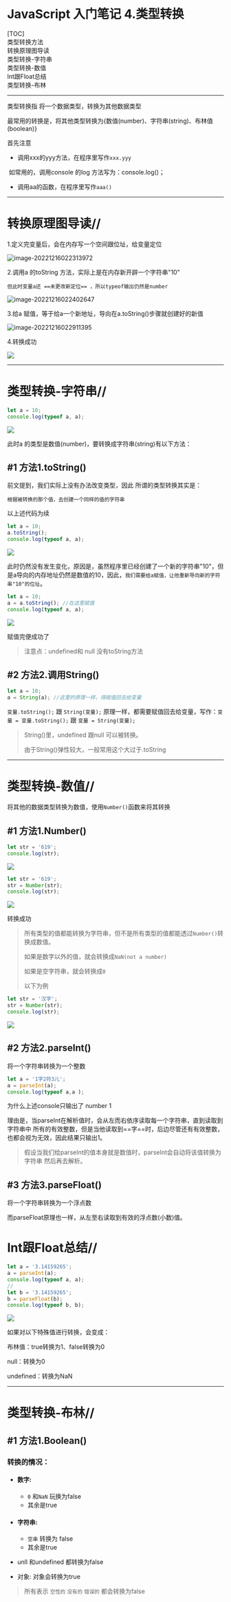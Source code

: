 # JavaScript 入门笔记 4.类型转换

[TOC]<br>
类型转换方法<br>
转换原理图导读<br>
类型转换-字符串<br>
类型转换-数值<br>
Int跟Float总结<br>
类型转换-布林
***

类型转换指 将一个数据类型，转换为其他数据类型

最常用的转换是，将其他类型转换为{数值(number)、字符串(string)、布林值(boolean)}



首先注意

- 调用xxx的yyy方法，在程序里写作`xxx.yyy`

​	如常用的，调用console 的log 方法写为：console.log()；

- 调用aa的函数，在程序里写作`aaa()`
***
# 转换原理图导读//

1.定义完变量后，会在内存写一个空间跟位址，给变量定位

![image-20221216022313972](https://raw.githubusercontent.com/syuanc19/picbed/main/2022/12/upgit_20221216_1671128594.png)



2.调用a 的toString 方法，实际上是在内存新开辟一个字符串"10"

`但此时变量a还 ==未更改新定位== ，所以typeof输出仍然是number`

![image-20221216022402647](https://raw.githubusercontent.com/syuanc19/picbed/main/2022/12/upgit_20221216_1671128642.png)



3.给a 赋值，等于给a一个新地址，导向在a.toString()步骤就创建好的新值

![image-20221216022911395](https://raw.githubusercontent.com/syuanc19/picbed/main/2022/12/upgit_20221216_1671128951.png)



4.转换成功

<img src="https://raw.githubusercontent.com/syuanc19/picbed/main/2022/12/upgit_20221216_1671127904.png">



***

# 类型转换-字符串//

```js
let a = 10;
console.log(typeof a, a);
```

<img src="https://raw.githubusercontent.com/syuanc19/picbed/main/2022/12/upgit_20221216_1671126847.png">

此时a 的类型是数值(number)，要转换成字符串(string)有以下方法：

## #1 方法1.toString()

前文提到，我们实际上没有办法改变类型，因此 所谓的类型转换其实是：

`根据被转换的那个值，去创建一个同样的值的字符串`

以上述代码为续

```js
let a = 10;
a.toString();
console.log(typeof a, a);
```

<img src="https://raw.githubusercontent.com/syuanc19/picbed/main/2022/12/upgit_20221216_1671126847.png">

此时仍然没有发生变化，原因是，虽然程序里已经创建了一个新的字符串"10"，但是a导向的内存地址仍然是数值的10，因此，`我们需要给a赋值，让他重新导向新的字符串"10"的位址`。

```js
let a = 10;
a = a.toString(); //在这里赋值
console.log(typeof a, a);
```

<img src="https://raw.githubusercontent.com/syuanc19/picbed/main/2022/12/upgit_20221216_1671127904.png">

赋值完便成功了

> 注意点：undefined和 null 没有toString方法

## #2 方法2.调用String()

```js
let a = 10;
a = String(a); //这里的原理一样，得赋值回去给变量
```

`变量.toString();` 跟 `String(变量);` 原理一样，都需要赋值回去给变量，写作：`变量 = 变量.toString();` 跟 `变量 = String(变量);`

> String()里，undefined 跟null 可以被转换。
>
> 由于String()弹性较大，一般常用这个大过于.toString

***

# 类型转换-数值//

将其他的数据类型转换为数值，使用`Number()`函数来将其转换

## #1 方法1.Number()

```js
let str = '619';
console.log(str);
```

<img src="https://raw.githubusercontent.com/syuanc19/picbed/main/2022/12/upgit_20221218_1671298329.png">

```js
let str = '619';
str = Number(str);
console.log(str);
```

<img src="https://raw.githubusercontent.com/syuanc19/picbed/main/2022/12/upgit_20221218_1671298393.png">

转换成功



> 所有类型的值都能转换为字符串，但不是所有类型的值都能透过`Number()`转换成数值。
>
> 如果是数字以外的值，就会转换成`NaN(not a number)`
>
> 如果是空字符串，就会转换成`0`
>
> 以下为例

```js
let str = '汉字';
str = Number(str);
console.log(str);
```

<img src="https://raw.githubusercontent.com/syuanc19/picbed/main/2022/12/upgit_20221218_1671298500.png">



## #2 方法2.parseInt()

将一个字符串转换为一个整数

```js
let a = '1字2符3儿';
a = parseInt(a);
console.log(typeof a,a );
```

为什么上述console只输出了 number 1

理由是，当parseInt在解析值时，会从左而右依序读取每一个字符串，直到读取到字符串中 所有的有效整数，但是当他读取到==字==时，后边尽管还有有效整数，也都会视为无效，因此结果只输出1。



> 假设当我们给parseInt的值本身就是数值时，parseInt会自动将该值转换为字符串 然后再去解析。



## #3 方法3.parseFloat()

将一个字符串转换为一个浮点数

而parseFloat原理也一样，从左至右读取到有效的浮点数(小数)值。



# Int跟Float总结//

```js
let a = '3.14159265';
a = parseInt(a);
console.log(typeof a, a);
//
let b = '3.14159265';
b = parseFloat(b);
console.log(typeof b, b);
```

<img src="https://raw.githubusercontent.com/syuanc19/picbed/main/2022/12/upgit_20221218_1671362102.png">



如果对以下特殊值进行转换，会变成：

布林值：true转换为1、false转换为0

null：转换为0

undefined：转换为NaN

***

# 类型转换-布林//

## #1 方法1.Boolean()

### 转换的情况：

- #### 数字:

  - `0` 和`NaN`  玩换为false		
  - 其余是true

- #### 字符串:

  - `空串` 转换为 false
  - 其余是true

- unll 和undefined 都转换为false
- 对象: 对象会转换为true

>所有表示 `空性的` `没有的` `错误的` 都会转换为false 
